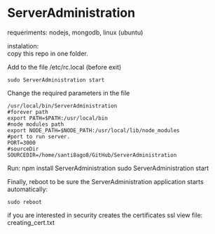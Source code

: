 ServerAdministration
====================

requeriments: nodejs, mongodb, linux (ubuntu)  

instalation:  
copy this repo in one folder.




Add to the file /etc/rc.local (before exit)

    sudo ServerAdministration start
    


Change the required parameters in the file 

    /usr/local/bin/ServerAdministration
    #forever path
    export PATH=$PATH:/usr/local/bin
    #node modules path
    export NODE_PATH=$NODE_PATH:/usr/local/lib/node_modules
    #port to run server.
    PORT=3000
    #sourceDir
    SOURCEDIR=/home/santi8ago8/GitHub/ServerAdministration
Run: 
    npm install ServerAdministration
    sudo ServerAdministration start 

    
Finally, reboot to be sure the ServerAdministration application starts automatically:

    sudo reboot

if you are interested in security creates the certificates ssl view file: creating_cert.txt